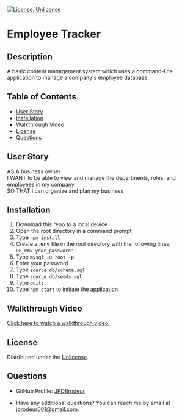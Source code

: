 [![License: Unlicense](https://img.shields.io/badge/License-Unlicense-brightgreen)](https://choosealicense.com/licenses/unlicense/)

# Employee Tracker

## Description

A basic content management system which uses a command-line application to manage a company's employee database.

## Table of Contents

* [User Story](#user-story)
* [Installation](#installation)
* [Walkthrough Video](#walkthrough-video)
* [License](#license)
* [Questions](#questions)


## User Story

AS A business owner  
I WANT to be able to view and manage the departments, roles, and employees in my company  
SO THAT I can organize and plan my business 


## Installation

1. Download this repo to a local device
2. Open the root directory in a command prompt
3. Type `npm install`
4. Create a .env file in the root directory with the following lines:
    `DB_PW='your_password'`
5. Type `mysql -u root -p`
6. Enter your password
7. Type `source db/schema.sql`
8. Type `source db/seeds.sql`
9. Type `quit;`
10. Type `npm start` to initiate the application


## Walkthrough Video

[Click here to watch a walkthrough video.](https://watch.screencastify.com/v/Cn5OrJD0JqBQ9jvNh6HH)


## License

Distributed under the [Unlicense](https://choosealicense.com/licenses/unlicense/).


## Questions

* GitHub Profile: [JPDBrodeur](https://github.com/JPDBrodeur)

* Have any additional questions? You can reach me by email at [jbrodeur001@gmail.com](mailto:jbrodeur001@gmail.com).